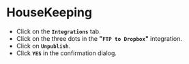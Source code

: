 # HouseKeeping

* Click on the **`Integrations`** tab.
* Click on the three dots in the **"`FTP to Dropbox`"** integration.
* Click on **`Unpublish`**.
* Click **`YES`** in the confirmation dialog.



